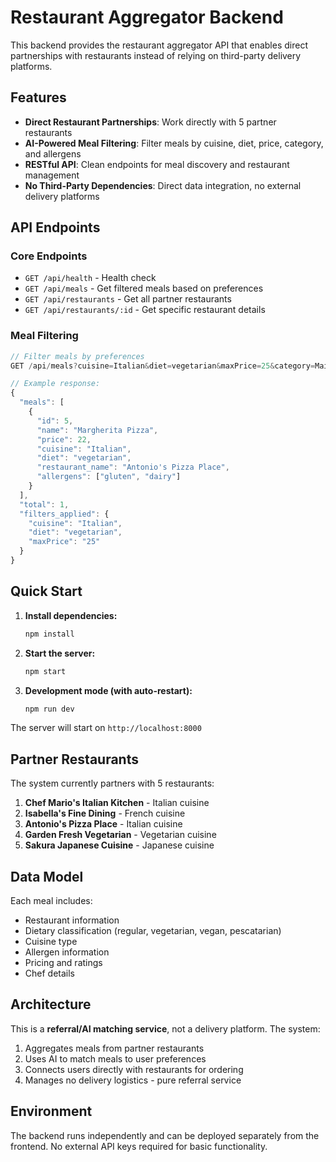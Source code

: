 # Restaurant Aggregator Backend

This backend provides the restaurant aggregator API that enables direct partnerships with restaurants instead of relying on third-party delivery platforms.

## Features

- **Direct Restaurant Partnerships**: Work directly with 5 partner restaurants
- **AI-Powered Meal Filtering**: Filter meals by cuisine, diet, price, category, and allergens
- **RESTful API**: Clean endpoints for meal discovery and restaurant management
- **No Third-Party Dependencies**: Direct data integration, no external delivery platforms

## API Endpoints

### Core Endpoints

- `GET /api/health` - Health check
- `GET /api/meals` - Get filtered meals based on preferences
- `GET /api/restaurants` - Get all partner restaurants
- `GET /api/restaurants/:id` - Get specific restaurant details

### Meal Filtering

```javascript
// Filter meals by preferences
GET /api/meals?cuisine=Italian&diet=vegetarian&maxPrice=25&category=Main Course&allergens=gluten

// Example response:
{
  "meals": [
    {
      "id": 5,
      "name": "Margherita Pizza",
      "price": 22,
      "cuisine": "Italian",
      "diet": "vegetarian",
      "restaurant_name": "Antonio's Pizza Place",
      "allergens": ["gluten", "dairy"]
    }
  ],
  "total": 1,
  "filters_applied": {
    "cuisine": "Italian",
    "diet": "vegetarian", 
    "maxPrice": "25"
  }
}
```

## Quick Start

1. **Install dependencies:**
   ```bash
   npm install
   ```

2. **Start the server:**
   ```bash
   npm start
   ```

3. **Development mode (with auto-restart):**
   ```bash
   npm run dev
   ```

The server will start on `http://localhost:8000`

## Partner Restaurants

The system currently partners with 5 restaurants:

1. **Chef Mario's Italian Kitchen** - Italian cuisine
2. **Isabella's Fine Dining** - French cuisine  
3. **Antonio's Pizza Place** - Italian cuisine
4. **Garden Fresh Vegetarian** - Vegetarian cuisine
5. **Sakura Japanese Cuisine** - Japanese cuisine

## Data Model

Each meal includes:
- Restaurant information
- Dietary classification (regular, vegetarian, vegan, pescatarian)
- Cuisine type
- Allergen information
- Pricing and ratings
- Chef details

## Architecture

This is a **referral/AI matching service**, not a delivery platform. The system:

1. Aggregates meals from partner restaurants
2. Uses AI to match meals to user preferences
3. Connects users directly with restaurants for ordering
4. Manages no delivery logistics - pure referral service

## Environment

The backend runs independently and can be deployed separately from the frontend. No external API keys required for basic functionality.